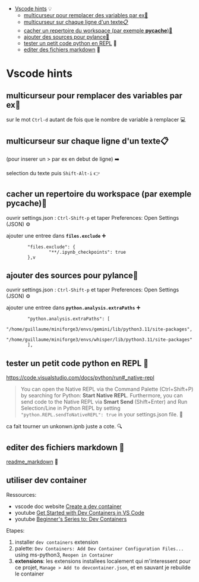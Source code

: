- [Vscode hints](#vscode-hints) 💡
    - [multicurseur pour remplacer des variables par ex🔄](#multicurseur-pour-remplacer-des-variables-par-ex)
    - [multicurseur sur chaque ligne d'un texte📋](#multicurseur-sur-chaque-ligne-dun-texte)
    - [cacher un repertoire du workspace (par exemple __pycache__)🙈](#cacher-un-repertoire-du-workspace-par-exemple-pycache)
    - [ajouter des sources pour pylance🔌](#ajouter-des-sources-pour-pylance)
    - [tester un petit code python en REPL](#tester-un-petit-code-python-en-repl) 🐍
    - [editer des fichiers markdown](#editer-des-fichiers-markdown) 📝

# Vscode hints

## multicurseur pour remplacer des variables par ex🔄

sur le mot `Ctrl-d` autant de fois que le nombre de variable à remplacer 💻

## multicurseur sur chaque ligne d'un texte📋

(pour inserer un > par ex en debut de ligne) ➡️

selection du texte puis `Shift-Alt-i` 👉

## cacher un repertoire du workspace (par exemple __pycache__)🙈

ouvrir settings.json : `Ctrl-Shift-p` et taper Preferences: Open Settings (JSON) ⚙️

ajouter une entree dans __`files.exclude`__ ➕

```
        "files.exclude": {
                "**/.ipynb_checkpoints": true
        },v
```

## ajouter des sources pour pylance🔌

ouvrir settings.json : `Ctrl-Shift-p` et taper Preferences: Open Settings (JSON) ⚙️

ajouter une entree dans __`python.analysis.extraPaths`__ ➕

```
        "python.analysis.extraPaths": [
                "/home/guillaume/miniforge3/envs/gemini/lib/python3.11/site-packages",
                "/home/guillaume/miniforge3/envs/whisper/lib/python3.11/site-packages"
        ],
```

## tester un petit code python en REPL 🐍

https://code.visualstudio.com/docs/python/run#_native-repl

> You can open the Native REPL via the Command Palette (Ctrl+Shift+P) by searching for Python: **Start Native REPL**. Furthermore, you can send code to the Native REPL via **Smart Send** (Shift+Enter) and Run Selection/Line in Python REPL by setting `"python.REPL.sendToNativeREPL": true` in your settings.json file. 🚀

ca fait tourner un unkonwn.ipnb juste a cote. 🔍

## editer des fichiers markdown 📝

[readme_markdown](readme_markdown.md) 📄

## utiliser dev container

Ressources:
- vscode doc website [Create a dev container](https://code.visualstudio.com/docs/devcontainers/create-dev-container)
- youtube [Get Started with Dev Containers in VS Code](https://www.youtube.com/watch?v=b1RavPr_878&t=169s)
- youtube [Beginner's Series to: Dev Containers](https://www.youtube.com/playlist?list=PLj6YeMhvp2S5G_X6ZyMc8gfXPMFPg3O31)

Etapes:
1. installer `dev containers` extension
2. palette: `Dev Containers: Add Dev Container Configuration Files...` using ms-python3, `Reopen in Container`
3. **extensions**: les extensions installees localement qui m'interessent pour ce projet, `Manage > Add to devcontainer.json`, et en sauvant je rebuilde le container

